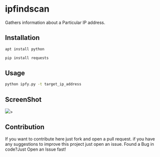 # ipfindscan
Gathers information about a Particular IP address.

## Installation
```bash
apt install python
```
```bash
pip install requests
```

## Usage

```bash
python ipfy.py -t target_ip_address
```
## ScreenShot
<img src="https://github.com/etoscenel/ipfy/blob/master/Screenshot_2018-04-23-14-22-22-088_com.termux.png">>
## Contribution
If you want to contribute here just fork and open a pull request.
if you have any suggestions to improve this project just open an issue.
Found a Bug in code?Just Open an Issue fast!
